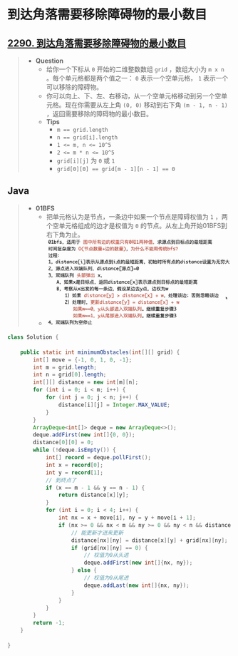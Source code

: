 # 到达角落需要移除障碍物的最小数目

## [2290. 到达角落需要移除障碍物的最小数目](https://leetcode.cn/problems/minimum-obstacle-removal-to-reach-corner/)

> - **Question**
>   - 给你一个下标从 `0` 开始的二维整数数组 `grid` ，数组大小为 `m x n` 。每个单元格都是两个值之一： `0` 表示一个空单元格， `1` 表示一个可以移除的障碍物。
>   - 你可以向上、下、左、右移动，从一个空单元格移动到另一个空单元格。现在你需要从左上角 `(0, 0)` 移动到右下角 `(m - 1, n - 1)` ，返回需要移除的障碍物的最小数目。
>   - **Tips**
>     - `m == grid.length`
>     - `n == grid[i].length`
>     - `1 <= m, n <= 10^5`
>     - `2 <= m * n <= 10^5`
>     - `grid[i][j]` 为 `0` 或 `1`
>     - `grid[0][0] == grid[m - 1][n - 1] == 0`

## Java

> - **01BFS**
>   - 把单元格认为是节点，一条边中如果一个节点是障碍权值为 `1` ，两个空单元格组成的边才是权值为 `0` 的节点。从左上角开始01BFS到右下角为止。
>   - ![images](images/01BFS.png)

```java
class Solution {

    public static int minimumObstacles(int[][] grid) {
        int[] move = {-1, 0, 1, 0, -1};
        int m = grid.length;
        int n = grid[0].length;
        int[][] distance = new int[m][n];
        for (int i = 0; i < m; i++) {
            for (int j = 0; j < n; j++) {
                distance[i][j] = Integer.MAX_VALUE;
            }
        }
        ArrayDeque<int[]> deque = new ArrayDeque<>();
        deque.addFirst(new int[]{0, 0});
        distance[0][0] = 0;
        while (!deque.isEmpty()) {
            int[] record = deque.pollFirst();
            int x = record[0];
            int y = record[1];
            // 到终点了
            if (x == m - 1 && y == n - 1) {
                return distance[x][y];
            }
            for (int i = 0; i < 4; i++) {
                int nx = x + move[i], ny = y + move[i + 1];
                if (nx >= 0 && nx < m && ny >= 0 && ny < n && distance[x][y] + grid[nx][ny] < distance[nx][ny]) {
                    // 能更新才进来更新
                    distance[nx][ny] = distance[x][y] + grid[nx][ny];
                    if (grid[nx][ny] == 0) {
                        // 权值为0从头进
                        deque.addFirst(new int[]{nx, ny});
                    } else {
                        // 权值为0从尾进
                        deque.addLast(new int[]{nx, ny});
                    }
                }
            }
        }
        return -1;
    }

}
```
